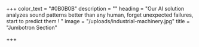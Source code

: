 +++
color_text = "#0B0B0B"
description = ""
heading = "Our AI solution analyzes sound patterns better than any human, forget unexpected failures, start to predict them ! "
image = "/uploads/industrial-machinery.jpg"
title = "Jumbotron Section"

+++
